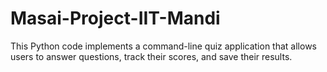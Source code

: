 # Masai-Project-IIT-Mandi
This Python code implements a command-line quiz application that allows users to answer questions, track their scores, and save their results.
